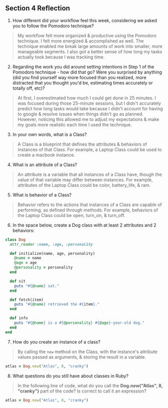 ## Section 4 Reflection

1. How different did your workflow feel this week, considering we asked you to follow the Pomodoro technique?

  > My workflow felt more organized & productive using the Pomodoro technique. I felt more energized & accomplished as well. The technique enabled me break large amounts of work into smaller, more manageable segments. I also got a better sense of how long my tasks actually took because I was tracking time.

2. Regarding the work you did around setting intentions in Step 1 of the Pomodoro technique - how did that go? Were you surprised by anything (did you find yourself way more focused than you realized, more distracted that you thought you'd be, estimating times accurately or totally off, etc)?

  > At first, I overestimated how much I could get done in 25 minutes. I was focused during those 25-minute sessions, but I didn't accurately predict how long tasks would take because I didn't account for having to google & resolve issues when things didn't go as planned. However, noticing this allowed me to adjust my expectations & make my goals more realistic each time I used the technique.

3. In your own words, what is a Class?
  > A Class is a blueprint that defines the attributes & behaviors of instances of that Class. For example, a Laptop Class could be used to create a macbook instance.

4. What is an attribute of a Class?
  > An attribute is a variable that all instances of a Class have, though the value of that variable may differ between instances. For example, attributes of the Laptop Class could be color, battery_life, & ram.  

5. What is behavior of a Class?
  > Behavior refers to the actions that instances of a Class are capable of performing, as defined through methods. For example, behaviors of the Laptop Class could be open, turn_on, & turn_off.

6. In the space below, create a Dog class with at least 2 attributes and 2 behaviors:

```rb
class Dog
  attr_reader :name, :age, :personality

  def initialize(name, age, personality)
    @name = name
    @age = age
    @personality = personality
  end

  def sit
    puts "#{@name} sat."
  end

  def fetch(item)
    puts "#{@name} retrieved the #{item}."
  end

  def info
    puts "#{@name} is a #{@personality} #{@age}-year-old dog."
  end
end
```

7. How do you create an instance of a class?

  > By calling the `new` method on the Class, with the instance's attribute values passed as arguments, & storing the result in a variable.

  ```ruby
  atlas = Dog.new("Atlas", 8, "cranky")
  ```

8. What questions do you still have about classes in Ruby?

  > In the following line of code, what do you call the **Dog.new("Atlas", 8, "cranky")** part of the code? Is correct to call it an expression?

  ```ruby
  atlas = Dog.new("Atlas", 8, "cranky")
  ```
